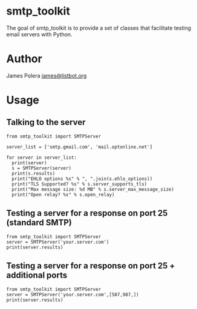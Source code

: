 smtp_toolkit
==
The goal of smtp_toolkit is to provide a set of classes that facilitate testing email servers with Python.

Author
==
James Polera <james@listbot.org>

Usage
==

Talking to the server
--
    from smtp_toolkit import SMTPServer

    server_list = ['smtp.gmail.com', 'mail.optonline.net']
  
    for server in server_list:
      print(server)
      s = SMTPServer(server)
      print(s.results)
      print("EHLO options %s" % ", ".join(s.ehlo_options))
      print("TLS Supported? %s" % s.server_supports_tls)
      print("Max message size: %d MB" % s.server_max_message_size)
      print("Open relay? %s" % s.open_relay)

Testing a server for a response on port 25 (standard SMTP)
--

    from smtp_toolkit import SMTPServer
    server = SMTPServer('your.server.com')
    print(server.results)
    
Testing a server for a response on port 25 + additional ports
--

    from smtp_toolkit import SMTPServer
    server = SMTPServer('your.server.com',[587,987,])
    print(server.results)
    